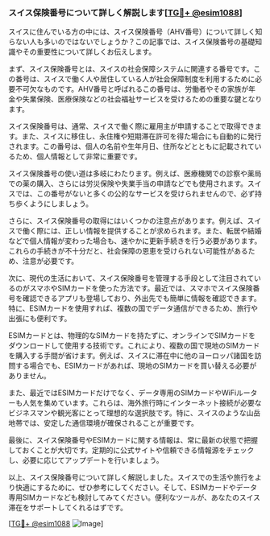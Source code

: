 ### スイス保険番号について詳しく解説します[[TG💪+ @esim1088](https://t.me/s/esim1088)]

スイスに住んでいる方の中には、スイス保険番号（AHV番号）について詳しく知らない人も多いのではないでしょうか？この記事では、スイス保険番号の基礎知識やその重要性について詳しくお伝えします。

まず、スイス保険番号とは、スイスの社会保障システムに関連する番号です。この番号は、スイスで働く人や居住している人が社会保障制度を利用するために必要不可欠なものです。AHV番号と呼ばれるこの番号は、労働者やその家族が年金や失業保険、医療保険などの社会福祉サービスを受けるための重要な鍵となります。

スイス保険番号は、通常、スイスで働く際に雇用主が申請することで取得できます。また、スイスに移住し、永住権や短期滞在許可を得た場合にも自動的に発行されます。この番号は、個人の名前や生年月日、住所などとともに記載されているため、個人情報として非常に重要です。

スイス保険番号の使い道は多岐にわたります。例えば、医療機関での診察や薬局での薬の購入、さらには労災保険や失業手当の申請などでも使用されます。スイスでは、この番号がないと多くの公的なサービスを受けられませんので、必ず持ち歩くようにしましょう。

さらに、スイス保険番号の取得にはいくつかの注意点があります。例えば、スイスで働く際には、正しい情報を提供することが求められます。また、転居や結婚などで個人情報が変わった場合も、速やかに更新手続きを行う必要があります。これらの手続きが不十分だと、社会保障の恩恵を受けられない可能性があるため、注意が必要です。

次に、現代の生活において、スイス保険番号を管理する手段として注目されているのがスマホやSIMカードを使った方法です。最近では、スマホでスイス保険番号を確認できるアプリも登場しており、外出先でも簡単に情報を確認できます。特に、ESIMカードを使用すれば、複数の国でデータ通信ができるため、旅行や出張にも便利です。

ESIMカードとは、物理的なSIMカードを持たずに、オンラインでSIMカードをダウンロードして使用する技術です。これにより、複数の国で現地のSIMカードを購入する手間が省けます。例えば、スイスに滞在中に他のヨーロッパ諸国を訪問する場合でも、ESIMカードがあれば、現地のSIMカードを買い替える必要がありません。

また、最近ではESIMカードだけでなく、データ専用のSIMカードやWiFiルーターも人気を集めています。これらは、海外旅行時にインターネット接続が必要なビジネスマンや観光客にとって理想的な選択肢です。特に、スイスのような山岳地帯では、安定した通信環境が確保されることが重要です。

最後に、スイス保険番号やESIMカードに関する情報は、常に最新の状態で把握しておくことが大切です。定期的に公式サイトや信頼できる情報源をチェックし、必要に応じてアップデートを行いましょう。

以上、スイス保険番号について詳しく解説しました。スイスでの生活や旅行をより快適にするために、ぜひ参考にしてください。そして、ESIMカードやデータ専用SIMカードなども検討してみてください。便利なツールが、あなたのスイス滞在をサポートしてくれるはずです。

[[TG💪+ @esim1088](https://t.me/s/esim1088) ![Image](https://i.postimg.cc/Y0z9fWf4/image.png)]